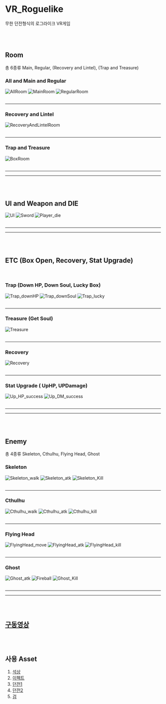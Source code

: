 # VR_Roguelike
무한 던전형식의 로그라이크 VR게임
</br></br></br></br>

## Room
총 6종류 Main, Regular, (Recovery and Lintel), (Trap and Treasure)
</br>

### All and Main and Regular
![AllRoom](https://github.com/HaruNine/VR_Roguelike/assets/149753122/85828ce4-2f76-49e1-8f37-9b900043384e)
![MainRoom](https://github.com/HaruNine/VR_Roguelike/assets/149753122/c9d66387-2937-4036-a8de-9242b88efd36)
![RegularRoom](https://github.com/HaruNine/VR_Roguelike/assets/149753122/c30effcf-aba0-4095-b505-b2c597860d41)
</br></br>
***
### Recovery and Lintel
![RecoveryAndLintelRoom](https://github.com/HaruNine/VR_Roguelike/assets/149753122/0b742669-ff5a-4672-a3ff-cb0e59729ac9)
</br></br>
***
### Trap and Treasure
![BoxRoom](https://github.com/HaruNine/VR_Roguelike/assets/149753122/31bea517-6210-438e-8269-c6ac4e17310c)
</br></br>
***
***
</br></br>

## UI and Weapon and DIE
![UI](https://github.com/HaruNine/VR_Roguelike/assets/149753122/696729e0-df32-461f-b5c2-6b87ad04b2dc)
![Sword](https://github.com/HaruNine/VR_Roguelike/assets/149753122/7a0db96f-043a-42bf-ad10-bf03eecc2837)
![Player_die](https://github.com/HaruNine/VR_Roguelike/assets/149753122/275de351-91b5-469e-ba79-851949b9dea6)
</br></br>
***
***
</br></br>

## ETC (Box Open, Recovery, Stat Upgrade)
</br>

### Trap (Down HP, Down Soul, Lucky Box)
![Trap_downHP](https://github.com/HaruNine/VR_Roguelike/assets/149753122/e52bde6c-a4f4-41e0-af5d-4486ae631c5e)
![Trap_downSoul](https://github.com/HaruNine/VR_Roguelike/assets/149753122/f1b78d32-2e29-4286-9fe9-15a991b98654)
![Trap_lucky](https://github.com/HaruNine/VR_Roguelike/assets/149753122/4fbd4429-cdbd-4e31-9fd9-1e42811f92dd)
</br></br>
* * *
### Treasure (Get Soul)
![Treasure](https://github.com/HaruNine/VR_Roguelike/assets/149753122/cbaa3f66-6911-4f9a-a061-22487080e0b5)
</br></br>
***
### Recovery
![Recovery](https://github.com/HaruNine/VR_Roguelike/assets/149753122/e087c531-3cff-4b89-b3a1-0f2b71e15580)
</br></br>
***
### Stat Upgrade ( UpHP, UPDamage)
![Up_HP_success](https://github.com/HaruNine/VR_Roguelike/assets/149753122/00625a70-f917-4ca0-9c2d-7249e8f4c1d8)
![Up_DM_success](https://github.com/HaruNine/VR_Roguelike/assets/149753122/934da2a8-41d8-451e-9939-6542fc0ef045)
</br></br>
***
***
</br></br>

## Enemy
총 4종류 Skeleton, Cthulhu, Flying Head, Ghost
</br>

### Skeleton
![Skeleton_walk](https://github.com/HaruNine/VR_Roguelike/assets/149753122/2fce5235-0681-4556-8004-1f75940668a9)
![Skeleton_atk](https://github.com/HaruNine/VR_Roguelike/assets/149753122/a39bc2f1-139b-498b-b7a0-89c556cc12b5)
![Skeleton_Kill](https://github.com/HaruNine/VR_Roguelike/assets/149753122/1a20899c-b8f9-4de4-b463-3d165bea8cd2)
</br></br>
***

### Cthulhu
![Cthulhu_walk](https://github.com/HaruNine/VR_Roguelike/assets/149753122/ffe14dfb-8a62-4236-a705-60f2c9b40610)
![Cthulhu_atk](https://github.com/HaruNine/VR_Roguelike/assets/149753122/5db21f6a-460b-440a-938a-1c1738f36b74)
![Cthulhu_kill](https://github.com/HaruNine/VR_Roguelike/assets/149753122/cfbc1c3c-4499-40e3-bac8-4879fb58d931)
</br></br>
***

### Flying Head
![FlyingHead_move](https://github.com/HaruNine/VR_Roguelike/assets/149753122/ab68de58-e92d-4bc1-8cd5-0920b4792b0c)
![FlyingHead_atk](https://github.com/HaruNine/VR_Roguelike/assets/149753122/71b54934-11eb-4a67-90db-111da4574f2a)
![FlyingHead_kill](https://github.com/HaruNine/VR_Roguelike/assets/149753122/d0fda2ed-1e69-4ad2-b0c5-793b7a0e0c76)
</br></br>
***

### Ghost
![Ghost_atk](https://github.com/HaruNine/VR_Roguelike/assets/149753122/e5f639fd-bf8d-4b18-a2d2-7b3878183cf9)
![Fireball](https://github.com/HaruNine/VR_Roguelike/assets/149753122/7fe19c7e-bb1e-419a-8ee0-8659a93da185)
![Ghost_Kill](https://github.com/HaruNine/VR_Roguelike/assets/149753122/0877593f-7e49-47e7-b4a5-729e6b3b4ad2)
</br></br>
***
***
</br></br>

## [구동영상](https://github.com/HaruNine/VR_Roguelike/tree/main/video)
</br></br>
## 사용 Asset
1. [석상](https://assetstore.unity.com/packages/3d/environments/fantasy/angel-statue-27594)
2. [이펙트](https://assetstore.unity.com/packages/vfx/particles/spells/status-effects-free-238904)
3. [던전1](https://assetstore.unity.com/packages/3d/environments/dungeons/the-red-prison-40198)
4. [던전2](https://assetstore.unity.com/packages/3d/environments/dungeons/blue-dungeon-106912)
5. [검](https://assetstore.unity.com/packages/3d/props/medieval-long-sword-229366)
